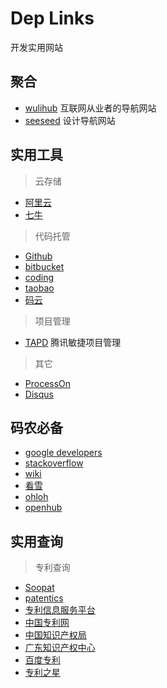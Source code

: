 # Dep Links
开发实用网站

## 聚合

- [wulihub](http://www.wulihub.com/) 互联网从业者的导航网站
- [seeseed](https://www.seeseed.com/) 设计导航网站

## 实用工具

> 云存储

- [阿里云](https://www.aliyun.com/)
- [七牛](https://www.qiniu.com/)

> 代码托管

- [Github](https://github.com/)
- [bitbucket](https://bitbucket.org/)
- [coding](https://coding.net/)
- [taobao](http://code.taobao.org/)
- [码云](https://git.oschina.net/)

> 项目管理

- [TAPD](https://www.tapd.cn/) 腾讯敏捷项目管理

> 其它

- [ProcessOn](https://www.processon.com/)
- [Disqus](https://disqus.com/)

## 码农必备

- [google developers](https://developers.google.cn/)
- [stackoverflow](http://stackoverflow.com/)
- [wiki](https://en.wikipedia.org/wiki/Main_Page)
- [看雪](http://www.pediy.com/)
- [ohloh](https://www.ohloh.net/)
- [openhub](https://www.openhub.net/)

## 实用查询

> 专利查询

- [Soopat](http://www.soopat.com/)
- [patentics](http://www.patentics.com/)
- [专利信息服务平台](http://search.cnipr.com/)
- [中国专利网](http://www.cnpatent.com/)
- [中国知识产权局](http://www.sipo.gov.cn/)
- [广东知识产权中心](http://www.guangdongip.gov.cn/)
- [百度专利](http://zhuanli.baidu.com/)
- [专利之星](http://searchtel.patentstar.com.cn)



